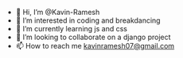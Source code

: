 - 👋 Hi, I’m @Kavin-Ramesh
- 👀 I’m interested in coding and breakdancing
- 🌱 I’m currently learning js and css
- 💞️ I’m looking to collaborate on a django project
- 📫 How to reach me kavinramesh07@gmail.com

<!---
Kavin-Ramesh/Kavin-Ramesh is a ✨ special ✨ repository because its `README.md` (this file) appears on your GitHub profile.
You can click the Preview link to take a look at your changes.
--->

